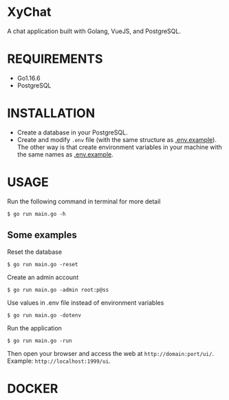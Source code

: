 # XyChat
A chat application built with Golang, VueJS, and PostgreSQL.

# REQUIREMENTS
+ Go1.16.6
+ PostgreSQL

# INSTALLATION
+ Create a database in your PostgreSQL.
+ Create and modify `.env` file (with the same structure as [.env.example](.env.example)). The
other way is that create environment variables in your machine with the same names as [.env.example](.env.example).

# USAGE
Run the following command in terminal for more detail
```shell
$ go run main.go -h
```

## Some examples
Reset the database
```shell
$ go run main.go -reset
```

Create an admin account
```shell
$ go run main.go -admin root:p@ss
```

Use values in .env file instead of environment variables
```shell
$ go run main.go -dotenv
```

Run the application
```shell
$ go run main.go -run
```

Then open your browser and access the web at `http://domain:port/ui/`. Example: `http://localhost:1999/ui`.

# DOCKER

